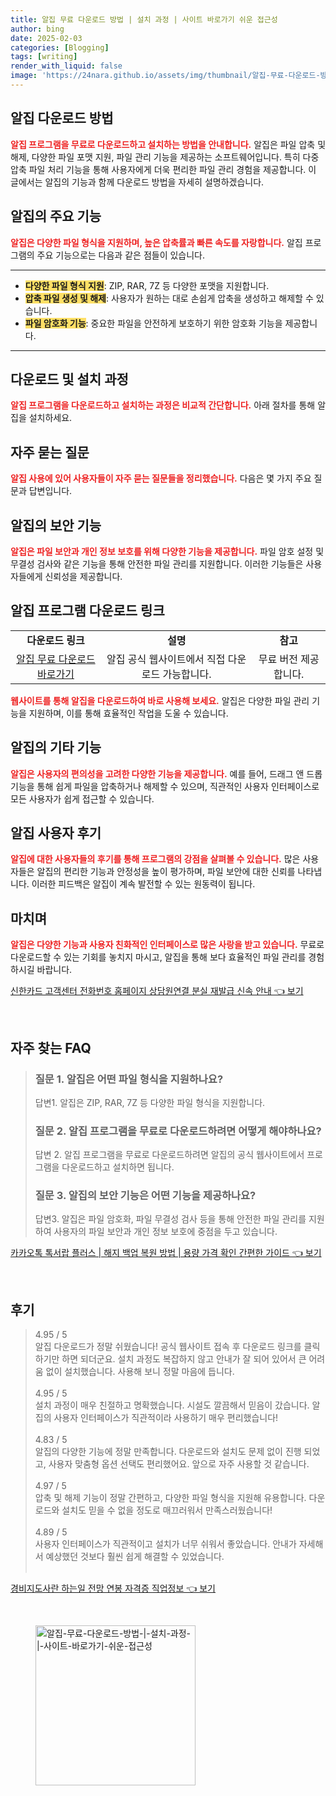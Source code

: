 ```yaml
---
title: 알집 무료 다운로드 방법 | 설치 과정 | 사이트 바로가기 쉬운 접근성
author: bing
date: 2025-02-03
categories: [Blogging]
tags: [writing]
render_with_liquid: false
image: 'https://24nara.github.io/assets/img/thumbnail/알집-무료-다운로드-방법-|-설치-과정-|-사이트-바로가기-쉬운-접근성.webp'
---
```



<h2 id='알집_다운로드_방법'>알집 다운로드 방법</h2>

<p><b><span style="color: #ee2323;">알집 프로그램을 무료로 다운로드하고 설치하는 방법을 안내합니다.</span></b> 알집은 파일 압축 및 해제, 다양한 파일 포맷 지원, 파일 관리 기능을 제공하는 소프트웨어입니다. 특히 다중 압축 파일 처리 기능을 통해 사용자에게 더욱 편리한 파일 관리 경험을 제공합니다. 이 글에서는 알집의 기능과 함께 다운로드 방법을 자세히 설명하겠습니다.</p>

<h2 id='알집의_주요_기능'>알집의 주요 기능</h2>

<p><b><span style="color: #ee2323;">알집은 다양한 파일 형식을 지원하며, 높은 압축률과 빠른 속도를 자랑합니다.</span></b> 알집 프로그램의 주요 기능으로는 다음과 같은 점들이 있습니다. </p>

<hr />

<ul>
    <li><b><span style="background-color: #ffe066;">다양한 파일 형식 지원</span></b>: ZIP, RAR, 7Z 등 다양한 포맷을 지원합니다.</li>
    <li><b><span style="background-color: #ffe066;">압축 파일 생성 및 해제</span></b>: 사용자가 원하는 대로 손쉽게 압축을 생성하고 해제할 수 있습니다.</li>
    <li><b><span style="background-color: #ffe066;">파일 암호화 기능</span></b>: 중요한 파일을 안전하게 보호하기 위한 암호화 기능을 제공합니다.</li>
</ul>

<hr />

<h2 id='다운로드_및_설치_과정'>다운로드 및 설치 과정</h2>

<p><b><span style="color: #ee2323;">알집 프로그램을 다운로드하고 설치하는 과정은 비교적 간단합니다.</span></b> 아래 절차를 통해 알집을 설치하세요.</p>

<h2 id='자주_묻는_질문'>자주 묻는 질문</h2>

<p><b><span style="color: #ee2323;">알집 사용에 있어 사용자들이 자주 묻는 질문들을 정리했습니다.</span></b> 다음은 몇 가지 주요 질문과 답변입니다.</p>

<h2 id='알집의_보안_기능'>알집의 보안 기능</h2>

<p><b><span style="color: #ee2323;">알집은 파일 보안과 개인 정보 보호를 위해 다양한 기능을 제공합니다.</span></b> 파일 암호 설정 및 무결성 검사와 같은 기능을 통해 안전한 파일 관리를 지원합니다. 이러한 기능들은 사용자들에게 신뢰성을 제공합니다.</p>

<h2 id='알집_프로그램_다운로드_링크'>알집 프로그램 다운로드 링크</h2>

<table>
    <tr>
        <td style="text-align: center; height: 17px;"><b>다운로드 링크</b></td>
        <td style="text-align: center; height: 17px;"><b>설명</b></td>
        <td style="text-align: center; height: 17px;"><b>참고</b></td>
    </tr>
    <tr>
        <td style="text-align: center; height: 17px;"><a href="https://www.alzip.com">알집 무료 다운로드 바로가기</a></td>
        <td style="text-align: center; height: 17px;">알집 공식 웹사이트에서 직접 다운로드 가능합니다.</td>
        <td style="text-align: center; height: 17px;">무료 버전 제공합니다.</td>
    </tr>
</table>

<p><b><span style="color: #ee2323;">웹사이트를 통해 알집을 다운로드하여 바로 사용해 보세요.</span></b> 알집은 다양한 파일 관리 기능을 지원하며, 이를 통해 효율적인 작업을 도울 수 있습니다.</p>

<h2 id='알집의_기타_기능'>알집의 기타 기능</h2>

<p><b><span style="color: #ee2323;">알집은 사용자의 편의성을 고려한 다양한 기능을 제공합니다.</span></b> 예를 들어, 드래그 앤 드롭 기능을 통해 쉽게 파일을 압축하거나 해제할 수 있으며, 직관적인 사용자 인터페이스로 모든 사용자가 쉽게 접근할 수 있습니다.</p>

<h2 id='알집_사용자_후기'>알집 사용자 후기</h2>

<p><b><span style="color: #ee2323;">알집에 대한 사용자들의 후기를 통해 프로그램의 강점을 살펴볼 수 있습니다.</span></b> 많은 사용자들은 알집의 편리한 기능과 안정성을 높이 평가하며, 파일 보안에 대한 신뢰를 나타냅니다. 이러한 피드백은 알집이 계속 발전할 수 있는 원동력이 됩니다.</p>

<h2 id='마치며'>마치며</h2>

<p><b><span style="color: #ee2323;">알집은 다양한 기능과 사용자 친화적인 인터페이스로 많은 사랑을 받고 있습니다.</span></b> 무료로 다운로드할 수 있는 기회를 놓치지 마시고, 알집을 통해 보다 효율적인 파일 관리를 경험하시길 바랍니다.</p>


<p><a class="click-button" title="신한카드 고객센터 전화번호 홈페이지 상담원연결 분실 재발급 신속 안내" href="https://24nara.github.io/posts/%EC%8B%A0%ED%95%9C%EC%B9%B4%EB%93%9C-%EA%B3%A0%EA%B0%9D%EC%84%BC%ED%84%B0-%EC%A0%84%ED%99%94%EB%B2%88%ED%98%B8-%ED%99%88%ED%8E%98%EC%9D%B4%EC%A7%80-%EC%83%81%EB%8B%B4%EC%9B%90%EC%97%B0%EA%B2%B0-%EB%B6%84%EC%8B%A4-%EC%9E%AC%EB%B0%9C%EA%B8%89-%EC%8B%A0%EC%86%8D-%EC%95%88%EB%82%B4/" rel="dofollow">신한카드 고객센터 전화번호 홈페이지 상담원연결 분실 재발급 신속 안내 👈 보기</a></p><br>
<h2 id='자주_찾는_FAQ'>자주 찾는 FAQ</h2>
<div itemscope="" itemtype="https://schema.org/FAQPage"> 
<blockquote> 
<div itemscope="" itemprop="mainEntity" itemtype="https://schema.org/Question"> 
<h3 itemprop="name">질문 1. 알집은 어떤 파일 형식을 지원하나요? </h3> 
<div itemscope="" itemprop="acceptedAnswer" itemtype="https://schema.org/Answer"> 
<span itemprop="text"> 
<p>답변1. 알집은 ZIP, RAR, 7Z 등 다양한 파일 형식을 지원합니다.</p> 
</span> 
</div> 
</div> 
<div itemscope="" itemprop="mainEntity" itemtype="https://schema.org/Question"> 
<h3 itemprop="name">질문 2. 알집 프로그램을 무료로 다운로드하려면 어떻게 해야하나요? </h3> 
<div itemscope="" itemprop="acceptedAnswer" itemtype="https://schema.org/Answer"> 
<span itemprop="text"> 
<p>답변 2. 알집 프로그램을 무료로 다운로드하려면 알집의 공식 웹사이트에서 프로그램을 다운로드하고 설치하면 됩니다.</p> 
</span> 
</div> 
</div> 
<div itemscope="" itemprop="mainEntity" itemtype="https://schema.org/Question"> 
<h3 itemprop="name">질문 3. 알집의 보안 기능은 어떤 기능을 제공하나요?</h3> 
<div itemscope="" itemprop="acceptedAnswer" itemtype="https://schema.org/Answer"> 
<span itemprop="text"> 
<p>답변3. 알집은 파일 암호화, 파일 무결성 검사 등을 통해 안전한 파일 관리를 지원하여 사용자의 파일 보안과 개인 정보 보호에 중점을 두고 있습니다.</p> 
</span> 
</div> 
</div> 
</blockquote> 
</div>
<p><a class="click-button" title="카카오톡 톡서랍 플러스 | 해지 백업 복원 방법 | 용량 가격 확인 간편한 가이드" href="https://24nara.github.io/posts/%EC%B9%B4%EC%B9%B4%EC%98%A4%ED%86%A1-%ED%86%A1%EC%84%9C%EB%9E%8D-%ED%94%8C%EB%9F%AC%EC%8A%A4-%ED%95%B4%EC%A7%80-%EB%B0%B1%EC%97%85-%EB%B3%B5%EC%9B%90-%EB%B0%A9%EB%B2%95-%EC%9A%A9%EB%9F%89-%EA%B0%80%EA%B2%A9-%ED%99%95%EC%9D%B8-%EA%B0%84%ED%8E%B8%ED%95%9C-%EA%B0%80%EC%9D%B4%EB%93%9C/" rel="dofollow">카카오톡 톡서랍 플러스 | 해지 백업 복원 방법 | 용량 가격 확인 간편한 가이드 👈 보기</a></p><br>
<h2 id='후기'>후기</h2>
<div itemscope itemtype="https://schema.org/Product">
  <blockquote>
  <div itemprop="review" itemscope itemtype="https://schema.org/Review">
      <div itemprop="reviewRating" itemscope itemtype="https://schema.org/Rating"> <span itemprop="ratingValue">4.95</span> / <span itemprop="bestRating">5</span> </div>
      <span itemprop="reviewBody">알집 다운로드가 정말 쉬웠습니다! 공식 웹사이트 접속 후 다운로드 링크를 클릭하기만 하면 되더군요. 설치 과정도 복잡하지 않고 안내가 잘 되어 있어서 큰 어려움 없이 설치했습니다. 사용해 보니 정말 마음에 듭니다.</span>
  </div>
  <br>
  <div itemprop="review" itemscope itemtype="https://schema.org/Review">
      <div itemprop="reviewRating" itemscope itemtype="https://schema.org/Rating"> <span itemprop="ratingValue">4.95</span> / <span itemprop="bestRating">5</span> </div>
      <span itemprop="reviewBody">설치 과정이 매우 친절하고 명확했습니다. 시설도 깔끔해서 믿음이 갔습니다. 알집의 사용자 인터페이스가 직관적이라 사용하기 매우 편리했습니다!</span>
  </div>
  <br>
  <div itemprop="review" itemscope itemtype="https://schema.org/Review">
      <div itemprop="reviewRating" itemscope itemtype="https://schema.org/Rating"> <span itemprop="ratingValue">4.83</span> / <span itemprop="bestRating">5</span> </div>
      <span itemprop="reviewBody">알집의 다양한 기능에 정말 만족합니다. 다운로드와 설치도 문제 없이 진행 되었고, 사용자 맞춤형 옵션 선택도 편리했어요. 앞으로 자주 사용할 것 같습니다.</span>
  </div>
  <br>
  <div itemprop="review" itemscope itemtype="https://schema.org/Review">
      <div itemprop="reviewRating" itemscope itemtype="https://schema.org/Rating"> <span itemprop="ratingValue">4.97</span> / <span itemprop="bestRating">5</span> </div>
      <span itemprop="reviewBody">압축 및 해제 기능이 정말 간편하고, 다양한 파일 형식을 지원해 유용합니다. 다운로드와 설치도 믿을 수 없을 정도로 매끄러워서 만족스러웠습니다!</span>
  </div>
  <br>
  <div itemprop="review" itemscope itemtype="https://schema.org/Review">
      <div itemprop="reviewRating" itemscope itemtype="https://schema.org/Rating"> <span itemprop="ratingValue">4.89</span> / <span itemprop="bestRating">5</span> </div>
      <span itemprop="reviewBody">사용자 인터페이스가 직관적이고 설치가 너무 쉬워서 좋았습니다. 안내가 자세해서 예상했던 것보다 훨씬 쉽게 해결할 수 있었습니다.</span>
  </div>
  <br>
  </blockquote>
</div>
<p><a class="click-button" title="경비지도사란 하는일 전망 연봉 자격증 직업정보" href="https://24nara.github.io/posts/%EA%B2%BD%EB%B9%84%EC%A7%80%EB%8F%84%EC%82%AC%EB%9E%80-%ED%95%98%EB%8A%94%EC%9D%BC-%EC%A0%84%EB%A7%9D-%EC%97%B0%EB%B4%89-%EC%9E%90%EA%B2%A9%EC%A6%9D-%EC%A7%81%EC%97%85%EC%A0%95%EB%B3%B4/" rel="dofollow">경비지도사란 하는일 전망 연봉 자격증 직업정보 👈 보기</a></p><br>
<figure class="image"><img src="https://24nara.github.io/assets/img/thumbnail/알집-무료-다운로드-방법-|-설치-과정-|-사이트-바로가기-쉬운-접근성.webp" alt="알집-무료-다운로드-방법-|-설치-과정-|-사이트-바로가기-쉬운-접근성" width="256" height="256"></figure>